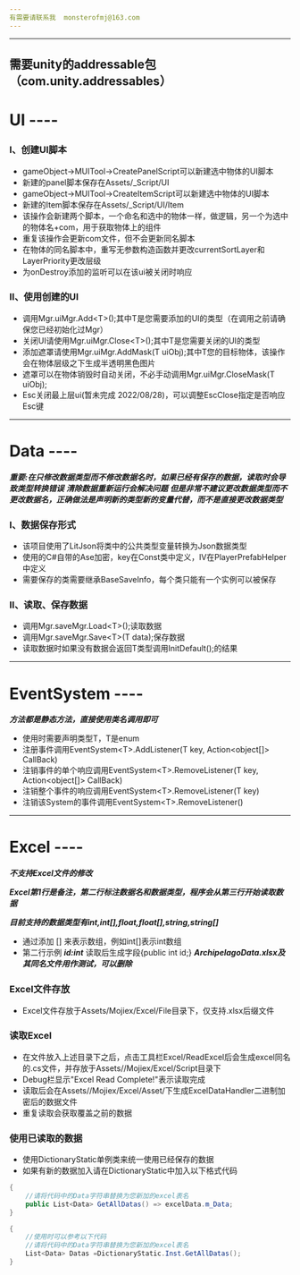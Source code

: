 ```yaml
---
有需要请联系我  monsterofmj@163.com
---
```

---
**需要unity的addressable包（com.unity.addressables）**
---
# UI ----
### Ⅰ、创建UI脚本
+ gameObject->MUITool->CreatePanelScript可以新建选中物体的UI脚本
+ 新建的panel脚本保存在Assets/_Script/UI
+ gameObject->MUITool->CreateItemScript可以新建选中物体的UI脚本
+ 新建的Item脚本保存在Assets/_Script/UI/Item
+ 该操作会新建两个脚本，一个命名和选中的物体一样，做逻辑，另一个为选中的物体名+com，用于获取物体上的组件
+ 重复该操作会更新com文件，但不会更新同名脚本
+ 在物体的同名脚本中，重写无参数构造函数并更改currentSortLayer和LayerPriority更改层级
+ 为onDestroy添加的监听可以在该ui被关闭时响应
### Ⅱ、使用创建的UI
+ 调用Mgr.uiMgr.Add\<T\>();其中T是您需要添加的UI的类型（在调用之前请确保您已经初始化过Mgr）
+ 关闭UI请使用Mgr.uiMgr.Close\<T\>();其中T是您需要关闭的UI的类型
+ 添加遮罩请使用Mgr.uiMgr.AddMask(T uiObj);其中T您的目标物体，该操作会在物体层级之下生成半透明黑色图片
+ 遮罩可以在物体销毁时自动关闭，不必手动调用Mgr.uiMgr.CloseMask(T uiObj);
+ Esc关闭最上层ui(暂未完成 2022/08/28)，可以调整EscClose指定是否响应Esc键
---
# Data ----
***重要:在只修改数据类型而不修改数据名时，如果已经有保存的数据，读取时会导致类型转换错误***
***清除数据重新运行会解决问题***
***但是非常不建议更改数据类型而不更改数据名，正确做法是声明新的类型新的变量代替，而不是直接更改数据类型***
### Ⅰ、数据保存形式
+ 该项目使用了LitJson将类中的公共类型变量转换为Json数据类型
+ 使用的C#自带的Ase加密，key在Const类中定义，IV在PlayerPrefabHelper中定义
+ 需要保存的类需要继承BaseSaveInfo，每个类只能有一个实例可以被保存
### Ⅱ、读取、保存数据
+ 调用Mgr.saveMgr.Load\<T\>();读取数据
+ 调用Mgr.saveMgr.Save\<T\>(T data);保存数据
+ 读取数据时如果没有数据会返回T类型调用InitDefault();的结果
---
# EventSystem ----
***方法都是静态方法，直接使用类名调用即可***
+ 使用时需要声明类型T，T是enum
+ 注册事件调用EventSystem\<T\>.AddListener(T key, Action\<object[]\> CallBack)
+ 注销事件的单个响应调用EventSystem\<T\>.RemoveListener(T key, Action\<object[]\> CallBack)
+ 注销整个事件的响应调用EventSystem\<T\>.RemoveListener(T key)
+ 注销该System的事件调用EventSystem\<T\>.RemoveListener()
---
# Excel ----
***不支持Excel文件的修改***

***Excel第1行是备注，第二行标注数据名和数据类型，程序会从第三行开始读取数据***

***目前支持的数据类型有int,int[],float,float[],string,string[]***
+ 通过添加 [] 来表示数组，例如int[]表示int数组
+ 第二行示例 ***id:int*** 读取后生成字段{public int id;}
***ArchipelagoData.xlsx及其同名文件用作测试，可以删除***
### Excel文件存放
+ Excel文件存放于Assets/Mojiex/Excel/File目录下，仅支持.xlsx后缀文件
### 读取Excel
+ 在文件放入上述目录下之后，点击工具栏Excel/ReadExcel后会生成excel同名的.cs文件，并存放于Assets//Mojiex/Excel/Script目录下
+ Debug栏显示"Excel Read Complete!"表示读取完成
+ 读取后会在Assets//Mojiex/Excel/Asset/下生成ExcelDataHandler二进制加密后的数据文件
+ 重复读取会获取覆盖之前的数据
### 使用已读取的数据
+ 使用DictionaryStatic单例类来统一使用已经保存的数据
+ 如果有新的数据加入请在DictionaryStatic中加入以下格式代码
```c#
{
    //请将代码中的Data字符串替换为您新加的excel表名
    public List<Data> GetAllDatas() => excelData.m_Data;
}
```
```C#
{ 
    //使用时可以参考以下代码
    //请将代码中的Data字符串替换为您新加的excel表名
    List<Data> Datas =DictionaryStatic.Inst.GetAllDatas();
}
```

